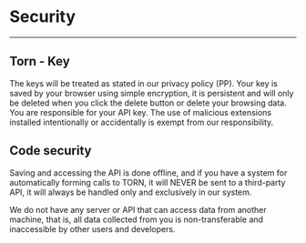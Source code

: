 # Security
---

## Torn - Key

The keys will be treated as stated in our privacy policy (PP).
Your key is saved by your browser using simple encryption, it is persistent and will only be deleted when you click the delete button or delete your browsing data. You are responsible for your API key. The use of malicious extensions installed intentionally or accidentally is exempt from our responsibility.

## Code security

Saving and accessing the API is done offline, and if you have a system for automatically forming calls to TORN, it will NEVER be sent to a third-party API, it will always be handled only and exclusively in our system.

We do not have any server or API that can access data from another machine, that is, all data collected from you is non-transferable and inaccessible by other users and developers.

